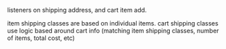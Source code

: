 listeners on shipping address, and cart item add.

item shipping classes are based on individual items.
cart shipping classes use logic based around cart info (matching item shipping classes, number of items, total cost, etc)
